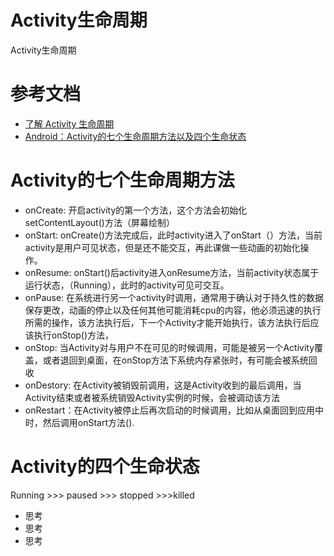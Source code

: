 # Activity生命周期

Activity生命周期


# 参考文档

* [了解 Activity 生命周期](https://developer.android.google.cn/guide/components/activities/activity-lifecycle?hl=zh-cn)
* [Android：Activity的七个生命周期方法以及四个生命状态](https://blog.csdn.net/qq_28837549/article/details/104861949)

# Activity的七个生命周期方法

* onCreate: 开启activity的第一个方法，这个方法会初始化setContentLayout()方法（屏幕绘制）
* onStart: onCreate()方法完成后，此时activity进入了onStart（）方法，当前activity是用户可见状态，但是还不能交互，再此课做一些动画的初始化操作。
* onResume: onStart()后activity进入onResume方法，当前activity状态属于运行状态，（Running），此时的activity可见可交互。
* onPause: 在系统进行另一个activity时调用，通常用于确认对于持久性的数据保存更改，动画的停止以及任何其他可能消耗cpu的内容，他必须迅速的执行所需的操作，该方法执行后，下一个Activity才能开始执行，该方法执行后应该执行onStop()方法，
* onStop: 当Activity对与用户不在可见的时候调用，可能是被另一个Activity覆盖，或者退回到桌面，在onStop方法下系统内存紧张时，有可能会被系统回收
* onDestory: 在Activity被销毁前调用，这是Activity收到的最后调用，当Activity结束或者被系统销毁Activity实例的时候，会被调动该方法
* onRestart：在Activity被停止后再次启动的时候调用，比如从桌面回到应用中时，然后调用onStart方法().

# Activity的四个生命状态

Running >>> paused >>> stopped >>>killed

* 思考
* 思考
* 思考
